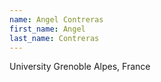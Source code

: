 ```yaml
---
name: Angel Contreras
first_name: Angel
last_name: Contreras
---
```


University Grenoble Alpes, France

